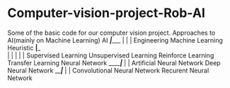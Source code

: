 # Computer-vision-project-Rob-AI
Some of the basic code for our computer vision project.
Approaches to AI(mainly on Machine Learning)
                                                     AI
                                       _______________|__________________
                                      |               |                  |
                                  Engineering  Machine Learning     Heuristic
              ________________________________________|_________________________________________    
             |                     |                  |                  |                      |
   Supervised Learning Unsupervised Learning Reinforce Learning  Transfer Learning        Neural Network
                                                                               _________________|_____________
                                                                              |                               |
                                                                       Artificial Neural Network      Deep Neural Network
                                                                                                 _____________|___________
                                                                                                |                         |
                                                                                   Convolutional Neural Network Recurent Neural Network